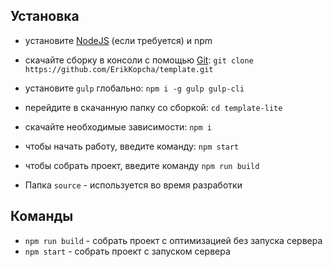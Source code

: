 ## Установка

* установите [NodeJS](https://nodejs.org/en/) (если требуется) и npm
* скачайте сборку в консоли с помощью [Git](https://git-scm.com/downloads): ```git clone https://github.com/ErikKopcha/template.git```
* установите ```gulp``` глобально: ```npm i -g gulp gulp-cli```
* перейдите в скачанную папку со сборкой: ```cd template-lite```
* скачайте необходимые зависимости: ```npm i```
* чтобы начать работу, введите команду: ```npm start```
* чтобы собрать проект, введите команду ```npm run build```

* Папка ```source``` - используется во время разработки

## Команды

* ```npm run build``` - собрать проект с оптимизацией без запуска сервера
* ```npm start``` - собрать проект с запуском сервера
